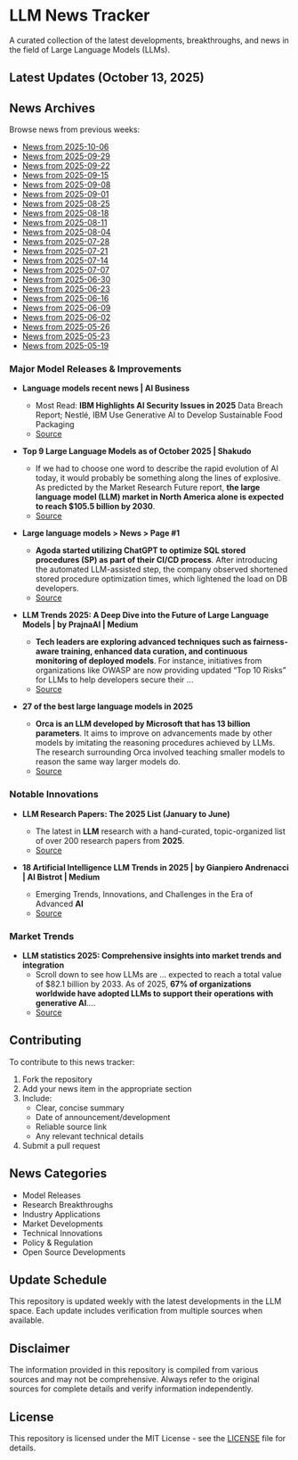 # LLM News Tracker

A curated collection of the latest developments, breakthroughs, and news in the field of Large Language Models (LLMs).

## Latest Updates (October 13, 2025)


## News Archives

Browse news from previous weeks:

- [News from 2025-10-06](archives/news_2025-10-06.md)
- [News from 2025-09-29](archives/news_2025-09-29.md)
- [News from 2025-09-22](archives/news_2025-09-22.md)
- [News from 2025-09-15](archives/news_2025-09-15.md)
- [News from 2025-09-08](archives/news_2025-09-08.md)
- [News from 2025-09-01](archives/news_2025-09-01.md)
- [News from 2025-08-25](archives/news_2025-08-25.md)
- [News from 2025-08-18](archives/news_2025-08-18.md)
- [News from 2025-08-11](archives/news_2025-08-11.md)
- [News from 2025-08-04](archives/news_2025-08-04.md)
- [News from 2025-07-28](archives/news_2025-07-28.md)
- [News from 2025-07-21](archives/news_2025-07-21.md)
- [News from 2025-07-14](archives/news_2025-07-14.md)
- [News from 2025-07-07](archives/news_2025-07-07.md)
- [News from 2025-06-30](archives/news_2025-06-30.md)
- [News from 2025-06-23](archives/news_2025-06-23.md)
- [News from 2025-06-16](archives/news_2025-06-16.md)
- [News from 2025-06-09](archives/news_2025-06-09.md)
- [News from 2025-06-02](archives/news_2025-06-02.md)
- [News from 2025-05-26](archives/news_2025-05-26.md)
- [News from 2025-05-23](archives/news_2025-05-23.md)
- [News from 2025-05-19](archives/news_2025-05-19.md)

### Major Model Releases & Improvements

- **Language models recent news | AI Business**
  - Most Read: <strong>IBM Highlights AI Security Issues in 2025</strong> Data Breach Report; Nestlé, IBM Use Generative AI to Develop Sustainable Food Packaging
  - [Source](https://aibusiness.com/nlp/language-models)

- **Top 9 Large Language Models as of October 2025 | Shakudo**
  - If we had to choose one word to describe the rapid evolution of AI today, it would probably be something along the lines of explosive. As predicted by the Market Research Future report, <strong>the large language model (LLM) market in North America alone is expected to reach $105.5 billion by 2030</strong>.
  - [Source](https://www.shakudo.io/blog/top-9-large-language-models)

- **Large language models > News > Page #1**
  - <strong>Agoda started utilizing ChatGPT to optimize SQL stored procedures (SP) as part of their CI/CD process</strong>. After introducing the automated LLM-assisted step, the company observed shortened stored procedure optimization times, which lightened the load on DB developers.
  - [Source](https://www.infoq.com/llms/news/)

- **LLM Trends 2025: A Deep Dive into the Future of Large Language Models | by PrajnaAI | Medium**
  - <strong>Tech leaders are exploring advanced techniques such as fairness-aware training, enhanced data curation, and continuous monitoring of deployed models</strong>. For instance, initiatives from organizations like OWASP are now providing updated “Top 10 Risks” for LLMs to help developers secure their ...
  - [Source](https://prajnaaiwisdom.medium.com/llm-trends-2025-a-deep-dive-into-the-future-of-large-language-models-bff23aa7cdbc)

- **27 of the best large language models in 2025**
  - <strong>Orca is an LLM developed by Microsoft that has 13 billion parameters</strong>. It aims to improve on advancements made by other models by imitating the reasoning procedures achieved by LLMs. The research surrounding Orca involved teaching smaller models to reason the same way larger models do.
  - [Source](https://www.techtarget.com/whatis/feature/12-of-the-best-large-language-models)

### Notable Innovations

- **LLM Research Papers: The 2025 List (January to June)**
  - The latest in <strong>LLM</strong> research with a hand-curated, topic-organized list of over 200 research papers from <strong>2025</strong>.
  - [Source](https://magazine.sebastianraschka.com/p/llm-research-papers-2025-list-one)

- **18 Artificial Intelligence LLM Trends in 2025 | by Gianpiero Andrenacci | AI Bistrot | Medium**
  - Emerging Trends, Innovations, and Challenges in the Era of Advanced <strong>AI</strong>
  - [Source](https://medium.com/data-bistrot/15-artificial-intelligence-llm-trends-in-2024-618a058c9fdf)

### Market Trends

- **LLM statistics 2025: Comprehensive insights into market trends and integration**
  - Scroll down to see how LLMs are ... expected to reach a total value of $82.1 billion by 2033. As of 2025, <strong>67% of organizations worldwide have adopted LLMs to support their operations with generative AI</strong>....
  - [Source](https://www.hostinger.com/tutorials/llm-statistics)

## Contributing

To contribute to this news tracker:

1. Fork the repository
2. Add your news item in the appropriate section
3. Include:
   - Clear, concise summary
   - Date of announcement/development
   - Reliable source link
   - Any relevant technical details
4. Submit a pull request

## News Categories

- Model Releases
- Research Breakthroughs
- Industry Applications
- Market Developments
- Technical Innovations
- Policy & Regulation
- Open Source Developments

## Update Schedule

This repository is updated weekly with the latest developments in the LLM space. Each update includes verification from multiple sources when available.

## Disclaimer

The information provided in this repository is compiled from various sources and may not be comprehensive. Always refer to the original sources for complete details and verify information independently.

## License

This repository is licensed under the MIT License - see the [LICENSE](LICENSE) file for details.
